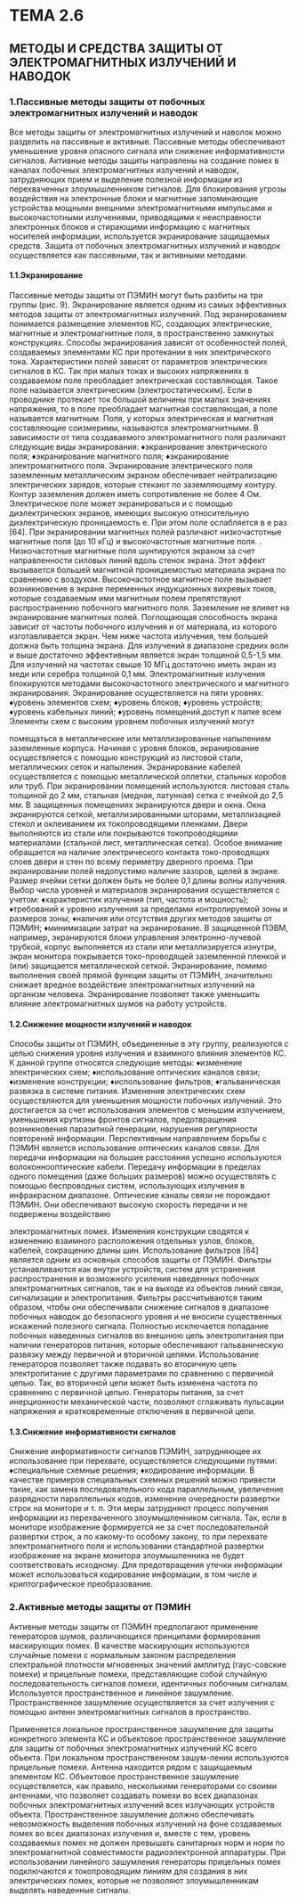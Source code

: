 # ТЕМА 2.6

## МЕТОДЫ И СРЕДСТВА ЗАЩИТЫ ОТ ЭЛЕКТРОМАГНИТНЫХ ИЗЛУЧЕНИЙ И НАВОДОК



### 1.Пассивные методы защиты от побочных электромагнитных излучений и наводок

Все методы защиты от электромагнитных излучений и наволок можно разделить на пассивные и активные.
Пассивные методы обеспечивают уменьшение уровня опасного сигнала или снижение информативности сигналов.
Активные методы защиты направлены на создание помех в каналах побочных электромагнитных излучений и наводок, затрудняющих прием и выделение полезной информации из перехваченных злоумышленником сигналов.
Для блокирования угрозы воздействия на электронные блоки и магнитные запоминающие устройства мощными внешними электромагнитными импульсами и высокочастотными излучениями, приводящими к неисправности электронных блоков и стирающими информацию с магнитных носителей информации, используется экранирование защищаемых средств.
Защита от побочных электромагнитных излучений и наводок осуществляется как пассивными, так и активными методами.



#### 1.1.Экранирование

Пассивные методы защиты от ПЭМИН могут быть разбиты на три группы (рис. 9).
Экранирование является одним из самых эффективных методов защиты от электромагнитных излучений. Под  экранированием понимается размещение элементов КС, создающих электрические, магнитные и электромагнитные поля, в пространственно замкнутых конструкциях. Способы экранирования зависят от особенностей полей, создаваемых элементами КС при протекании в них электрического тока.
Характеристики полей зависят от параметров электрических сигналов в КС. Так при малых токах и высоких напряжениях в создаваемом поле преобладает электрическая составляющая. Такое поле называется электрическим (электростатическим). Если в проводнике протекает ток большой величины при малых значениях напряжения, то в поле преобладает магнитная составляющая, а поле называется магнитным. Поля, у которых электрическая и магнитная составляющие соизмеримы, называются электромагнитными.
В зависимости от типа создаваемого электромагнитного поля различают следующие виды экранирования:
♦экранирование электрического поля;
♦экранирование магнитного поля;
♦экранирование электромагнитного поля.
Экранирование электрического поля заземленным металлическим экраном обеспечивает нейтрализацию электрических зарядов, которые стекают по заземляющему контуру. Контур заземления должен иметь сопротивление не более 4 Ом. Электрическое поле может экранироваться и с помощью диэлектрических экранов, имеющих высокую относительную диэлектрическую проницаемость е. При этом поле ослабляется в е раз [64].
При экранировании магнитных полей различают низкочастотные магнитные поля (до 10 кГц) и высокочастотные магнитные поля. .
Низкочастотные магнитные поля шунтируются экраном за счет направленности силовых линий вдоль стенок экрана. Этот эффект вызывается большей магнитной проницаемостью материала экрана по сравнению с воздухом.
Высокочастотное магнитное поле вызывает возникновение в экране переменных индукционных вихревых токов, которые создаваемым ими магнитным полем препятствуют распространению побочного магнитного поля. Заземление не влияет на экранирование магнитных полей. Поглощающая способность экрана зависит от частоты побочного излучения и от материала, из которого изготавливается экран. Чем ниже частота излучения, тем большей должна быть толщина экрана. Для излучений в диапазоне средних волн и выше достаточно эффективным является экран толщиной 0,5-1,5 мм. Для излучений на частотах свыше 10 МГц достаточно иметь экран из меди или серебра толщиной 0,1 мм.
Электромагнитные излучения блокируются методами высокочастотного электрического и магнитного экранирования.
Экранирование осуществляется на пяти уровнях:
♦уровень элементов схем;
♦уровень блоков;
♦уровень устройств;
♦уровень кабельных линий;
♦уровень помещений.доступ к папке всем
Элементы	схем	с	высоким	уровнем	побочных	излучений	могут

помещаться в металлические или металлизированные напылением заземленные корпуса. Начиная с уровня блоков, экранирование осуществляется с помощью конструкций из листовой стали, металлических сеток и напыления. Экранирование кабелей осуществляется с помощью металлической оплетки, стальных коробов или труб.
При экранировании помещений используются: листовая сталь толщиной до 2 мм, стальная (медная, латунная) сетка с ячейкой до 2,5 мм. В защищенных помещениях экранируются двери и окна. Окна экранируются сеткой, металлизированными шторами, металлизацией стекол и оклеиванием их токопроводящими пленками. Двери выполняются из стали или покрываются токопроводящими материалами (стальной лист, металлическая сетка). Особое внимание обращается на наличие электрического контакта токо-проводящих слоев двери и стен по всему периметру дверного проема. При экранировании полей недопустимо наличие зазоров, щелей в экране. Размер ячейки сетки должен быть не более 0,1 длины волны излучения.
Выбор числа уровней и материалов экранирования осуществляется с учетом:
♦характеристик излучения (тип, частота и мощность);
♦требований к уровню излучения за пределами контролируемой зоны и размеров зоны;
♦наличия или отсутствия других методов защиты от ПЭМИН;
♦минимизации затрат на экранирование.
В защищенной ПЭВМ, например, экранируются блоки управления электронно-лучевой трубкой, корпус выполняется из стали или металлизируется изнутри, экран монитора покрывается токо-проводящей заземленной пленкой и (или) защищается металлической сеткой.
Экранирование, помимо выполнения своей прямой функции защиты от ПЭМИН, значительно снижает вредное воздействие электромагнитных излучений на организм человека. Экранирование позволяет также уменьшить влияние электромагнитных шумов на работу устройств.

#### 1.2.Снижение мощности излучений и наводок

Способы защиты от ПЭМИН, объединенные в эту группу, реализуются с целью снижения уровня излучения и взаимного влияния элементов КС.
К данной группе относятся следующие методы:
♦изменение электрических схем;
♦использование оптических каналов связи;
♦изменение конструкции;
♦использование фильтров;
♦гальваническая развязка в системе питания.
Изменения электрических схем осуществляются для уменьшения мощности побочных излучений. Это достигается за счет использования элементов с меньшим излучением, уменьшения крутизны фронтов сигналов, предотвращения возникновения паразитной генерации, нарушения регулярности повторений информации.
Перспективным направлением борьбы с ПЭМИН является использование оптических каналов связи. Для передачи информации на большие расстояния успешно используются волоконнооптические кабели. Передачу информации в пределах одного помещения (даже больших размеров) можно осуществлять с помощью беспроводных систем, использующих излучения в инфракрасном диапазоне. Оптические каналы связи не порождают ПЭМИН. Они обеспечивают высокую скорость передачи и не подвержены воздействию

электромагнитных помех.
Изменения конструкции сводятся к изменению взаимного расположения отдельных узлов, блоков, кабелей, сокращению длины шин.
Использование фильтров [64] является одним из основных способов защиты от ПЭМИН. Фильтры устанавливаются как внутри устройств, систем для устранения распространения и возможного усиления наведенных побочных электромагнитных сигналов, так и на выходе из объектов линий связи, сигнализации и электропитания. Фильтры рассчитываются таким образом, чтобы они обеспечивали снижение сигналов в диапазоне побочных наводок до безопасного уровня и не вносили существенных искажений полезного сигнала.
Полностью исключается попадание побочных наведенных сигналов во внешнюю цепь электропитания при наличии генераторов питания, которые обеспечивают гальваническую развязку между первичной и вторичной цепями.
Использование генераторов позволяет также подавать во вторичную цепь электропитание с другими параметрами по сравнению с первичной цепью. Так, во вторичной цепи может быть изменена частота по сравнению с первичной цепью.
Генераторы питания, за счет инерционности механической части, позволяют сглаживать пульсации напряжения и кратковременные отключения в первичной цепи.

#### 1.3.Снижение информативности сигналов

Снижение информативности сигналов ПЭМИН, затрудняющее их использование при перехвате, осуществляется следующими путями:
♦специальные схемные решения;
♦кодирование информации.
В качестве примеров специальных схемных решений можно привести такие, как замена последовательного кода параллельным, увеличение разрядности параллельных кодов, изменение очередности развертки строк на мониторе и т. п. Эти меры затрудняют процесс получения информации из перехваченного злоумышленником сигнала. Так, если в мониторе изображение формируется не за счет последовательной развертки строк, а по какому-то особому закону, то при перехвате электромагнитного поля и использовании стандартной развертки изображение на экране монитора злоумышленника не будет соответствовать исходному.
Для предотвращения утечки информации может использоваться кодирование информации, в том числе и криптографическое преобразование.

### 2.Активные методы защиты от ПЭМИН

Активные методы защиты от ПЭМИН предполагают применение генераторов шумов, различающихся принципами формирования маскирующих помех. В качестве маскирующих используются случайные помехи с нормальным законом распределения спектральной плотности мгновенных значений амплитуд (гаус-совские помехи) и прицельные помехи, представляющие собой случайную последовательность сигналов помехи, идентичных побочным сигналам.
Используется пространственное и линейное зашумление. Пространственное зашумление осуществляется за счет излучения с помощью антенн электромагнитных сигналов в пространство.

Применяется локальное пространственное зашумление для защиты конкретного элемента КС и объектовое пространственное зашумление для защиты от побочных электромагнитных излучений КС всего объекта. При локальном пространственном зашум-лении используются прицельные помехи. Антенна находится рядом с защищаемым элементом КС. Объектовое пространственное зашумление осуществляется, как правило, несколькими генераторами со своими антеннами, что  позволяет создавать помехи во всех диапазонах побочных электромагнитных излучений всех излучающих устройств объекта.
Пространственное зашумление должно обеспечивать невозможность выделения побочных излучений на фоне создаваемых помех во всех диапазонах излучения и, вместе с тем, уровень создаваемых помех не должен превышать санитарных норм и норм по электромагнитной совместимости радиоэлектронной аппаратуры.
При использовании линейного зашумления генераторы прицельных помех подключаются к токопроводящим линиям для создания в них электрических помех, которые не позволяют злоумышленникам выделять наведенные сигналы.